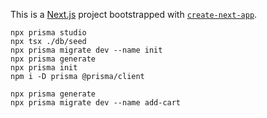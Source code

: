 This is a [Next.js](https://nextjs.org) project bootstrapped with [`create-next-app`](https://nextjs.org/docs/app/api-reference/cli/create-next-app).

```
npx prisma studio
npx tsx ./db/seed
npx prisma migrate dev --name init
npx prisma generate
npx prisma init
npm i -D prisma @prisma/client
```

```
npx prisma generate
npx prisma migrate dev --name add-cart
```
